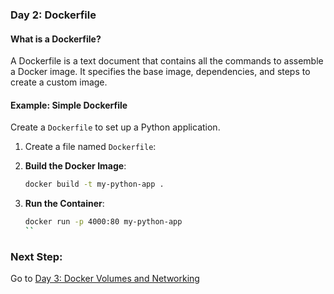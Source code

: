 ### **Day 2: Dockerfile**

#### **What is a Dockerfile?**
A Dockerfile is a text document that contains all the commands to assemble a Docker image. It specifies the base image, dependencies, and steps to create a custom image.

#### **Example: Simple Dockerfile**
Create a `Dockerfile` to set up a Python application.

1. Create a file named `Dockerfile`:

2. **Build the Docker Image**:
   ```bash
   docker build -t my-python-app .
   ```

3. **Run the Container**:
   ```bash
   docker run -p 4000:80 my-python-app
   ``
### Next Step:
Go to [Day 3: Docker Volumes and Networking](../Day-3/README.md)
````
